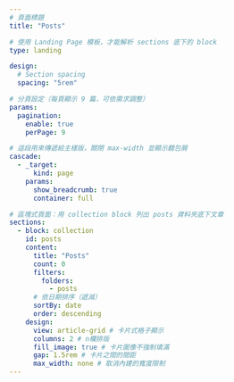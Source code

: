 ```yaml
---
# 頁面標題
title: "Posts"

# 使用 Landing Page 模板，才能解析 sections 底下的 block
type: landing

design:
  # Section spacing
  spacing: "5rem"

# 分頁設定（每頁顯示 9 篇，可依需求調整）
params:
  pagination:
    enable: true
    perPage: 9

# 這段用來傳遞給主樣版，關閉 max-width 並顯示麵包屑
cascade:
  - _target:
      kind: page
    params:
      show_breadcrumb: true
      container: full

# 區塊式頁面：用 collection block 列出 posts 資料夾底下文章
sections:
  - block: collection
    id: posts
    content:
      title: "Posts"
      count: 0
      filters:
        folders:
          - posts
      # 依日期排序（遞減）
      sortBy: date
      order: descending
    design:
      view: article-grid # 卡片式格子顯示
      columns: 2 # n欄排版
      fill_image: true # 卡片圖像不強制填滿
      gap: 1.5rem # 卡片之間的間距
      max_width: none # 取消內建的寬度限制
---
```

